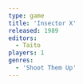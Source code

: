 ```yaml
---
type: game
title: 'Insector X'
released: 1989
editors: 
  - Taito
players: 1
genres:
  - 'Shoot Them Up'
---
```

